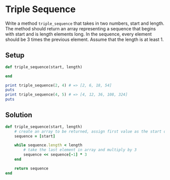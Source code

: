 # Triple Sequence

Write a method `triple_sequence` that takes in two numbers, start and length. The method should return an array representing a sequence that begins with start and is length elements long. In the sequence, every element should be 3 times the previous element. Assume that the length is at least 1.

## Setup

```ruby
def triple_sequence(start, length)

end

print triple_sequence(2, 4) # => [2, 6, 18, 54]
puts
print triple_sequence(4, 5) # => [4, 12, 36, 108, 324]
puts

```

## Solution

```ruby
def triple_sequence(start, length)
    # create an array to be returned, assign first value as the start of the sequence
    sequence = [start]

    while sequence.length < length
        # take the last element in array and multiply by 3
        sequence << sequence[-1] * 3
    end

    return sequence
end
```